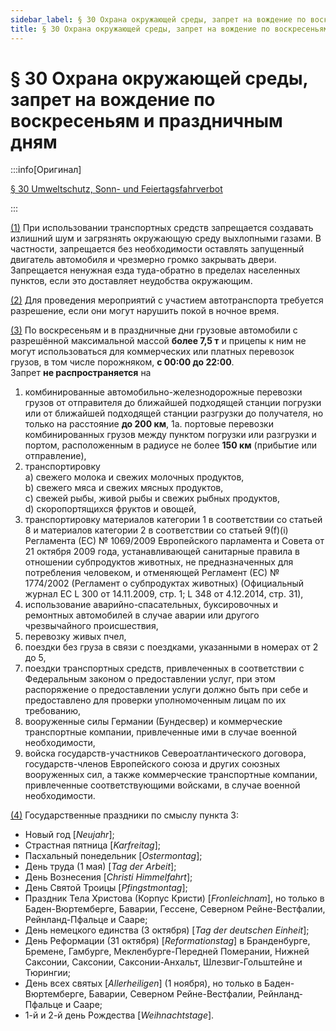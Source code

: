 ```yaml
---
sidebar_label: § 30 Охрана окружающей среды, запрет на вождение по воскресеньям и праздничным дням
title: § 30 Охрана окружающей среды, запрет на вождение по воскресеньям и праздничным дням
---
```


<VerifiedTranslationIcon />

# § 30 Охрана окружающей среды, запрет на вождение по воскресеньям и праздничным дням

:::info[Оригинал]

[§ 30 Umweltschutz, Sonn- und Feiertagsfahrverbot](https://www.gesetze-im-internet.de/stvo_2013/__30.html)

:::


<span id="1">[(1)](#1)</span> При использовании транспортных средств запрещается создавать излишний шум и загрязнять
окружающую среду выхлопными газами. В частности, запрещается без необходимости оставлять запущенный двигатель
автомобиля и чрезмерно громко закрывать двери. Запрещается ненужная езда туда-обратно в пределах населенных
пунктов, если это доставляет неудобства окружающим.


<span id="2">[(2)](#2)</span> Для проведения мероприятий с участием автотранспорта требуется разрешение, если они могут
нарушить покой в ночное время.


<span id="3">[(3)](#3)</span> По воскресеньям и в праздничные дни грузовые автомобили с разрешённой максимальной массой
**более 7,5 т** и прицепы к ним не могут использоваться для коммерческих или платных перевозок
грузов, в том числе порожняком, **с 00:00 до 22:00**.  
Запрет **не распространяется** на
1. комбинированные автомобильно-железнодорожные перевозки грузов от отправителя до
ближайшей подходящей станции погрузки или от ближайшей подходящей станции разгрузки до
получателя, но только на расстояние **до 200 км**,
1a. портовые перевозки комбинированных грузов между пунктом погрузки или разгрузки и портом,
расположенным в радиусе не более **150 км** (прибытие или отправление),
2. транспортировку  
  a) свежего молока и свежих молочных продуктов,  
  b) свежего мяса и свежих мясных продуктов,  
  c) свежей рыбы, живой рыбы и свежих рыбных продуктов,  
  d) скоропортящихся фруктов и овощей,
3. транспортировку материалов категории 1 в соответствии со статьей 8 и материалов категории 2 в
соответствии со статьей 9(f)(i) Регламента (ЕС) № 1069/2009 Европейского парламента и Совета
от 21 октября 2009 года, устанавливающей санитарные правила в отношении субпродуктов животных,
не предназначенных для потребления человеком, и отменяющей Регламент (ЕС) № 1774/2002
(Регламент о субпродуктах животных) (Официальный журнал ЕС L 300 от 14.11.2009, стр. 1; L 348 от 4.12.2014, стр. 31),
4. использование аварийно-спасательных, буксировочных и ремонтных автомобилей в случае аварии или 
другого чрезвычайного происшествия,
5. перевозку живых пчел,
6. поездки без груза в связи с поездками, указанными в номерах от 2 до 5,
7. поездки транспортных средств, привлеченных в соответствии с Федеральным законом о предоставлении услуг, при этом распоряжение о предоставлении услуги должно быть при себе и предоставлено для проверки уполномоченным лицам по их требованию,  
8. вооруженные силы Германии (Бундесвер) и коммерческие транспортные компании, привлеченные ими в случае военной необходимости,   
9. войска государств-участников Североатлантического договора, государств-членов Европейского союза и других союзных вооруженных сил, а также коммерческие транспортные компании, привлеченные соответствующими войсками, в случае военной необходимости.

<span id="4">[(4)](#4)</span> Государственные праздники по смыслу пункта 3:  
- Новый год [*Neujahr*];  
- Страстная пятница [*Karfreitag*];  
- Пасхальный понедельник [*Ostermontag*];  
- День труда (1 мая) [*Tag der Arbeit*];  
- День Вознесения [*Christi Himmelfahrt*];  
- День Святой Троицы [*Pfingstmontag*];  
- Праздник Тела Христова (Корпус Кристи) [*Fronleichnam*], но только в Баден-Вюртемберге, Баварии, Гессене, Северном Рейне-Вестфалии, Рейнланд-Пфальце и Сааре;  
- День немецкого единства (3 октября) [*Tag der deutschen Einheit*];  
- День Реформации (31 октября) [*Reformationstag*] в Бранденбурге, Бремене, Гамбурге, Мекленбурге-Передней Померании, Нижней Саксонии, Саксонии, Саксонии-Анхальт, Шлезвиг-Гольштейне и Тюрингии;  
- День всех святых [*Allerheiligen*] (1 ноября), но только в Баден-Вюртемберге, Баварии, Северном Рейне-Вестфалии, Рейнланд-Пфальце и Сааре;  
- 1-й и 2-й день Рождества [*Weihnachtstage*].

